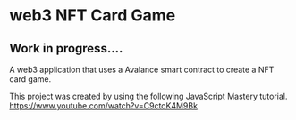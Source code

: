 # web3 NFT Card Game

## Work in progress....



A web3 application that uses a Avalance smart contract to create a NFT card game. 


This project was created by using the following JavaScript Mastery tutorial.
https://www.youtube.com/watch?v=C9ctoK4M9Bk

